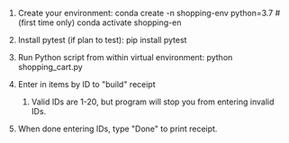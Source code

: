 1. Create your environment:
    conda create -n shopping-env python=3.7 # (first time only)
    conda activate shopping-en
   
2. Install pytest (if plan to test):
   pip install pytest

3. Run Python script from within virtual environment:
   python shopping_cart.py

4. Enter in items by ID to "build" receipt
   1. Valid IDs are 1-20, but program will stop you from entering invalid IDs.

5. When done entering IDs, type "Done" to print receipt.
